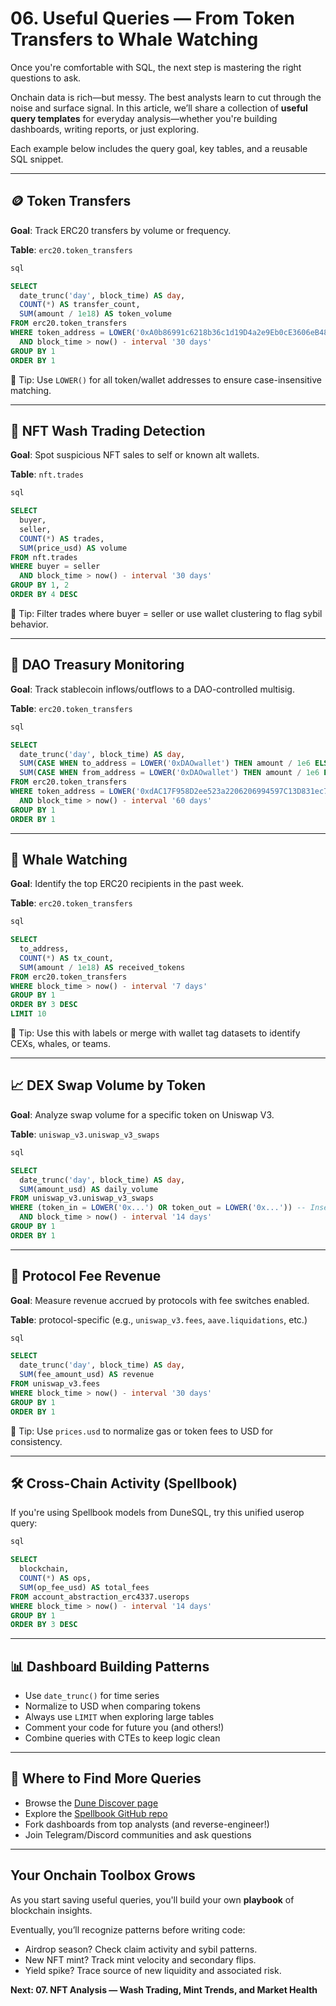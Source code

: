 # 06. Useful Queries — From Token Transfers to Whale Watching

Once you're comfortable with SQL, the next step is mastering the right questions to ask.

Onchain data is rich—but messy. The best analysts learn to cut through the noise and surface signal. In this article, we’ll share a collection of **useful query templates** for everyday analysis—whether you're building dashboards, writing reports, or just exploring.

Each example below includes the query goal, key tables, and a reusable SQL snippet.

---

## 🪙 Token Transfers

**Goal**: Track ERC20 transfers by volume or frequency.

**Table**: `erc20.token_transfers`

```sql
sql

SELECT 
  date_trunc('day', block_time) AS day,
  COUNT(*) AS transfer_count,
  SUM(amount / 1e18) AS token_volume
FROM erc20.token_transfers
WHERE token_address = LOWER('0xA0b86991c6218b36c1d19D4a2e9Eb0cE3606eB48') -- USDC
  AND block_time > now() - interval '30 days'
GROUP BY 1
ORDER BY 1
```

🧠 Tip: Use `LOWER()` for all token/wallet addresses to ensure case-insensitive matching.

------

## 🧼 NFT Wash Trading Detection

**Goal**: Spot suspicious NFT sales to self or known alt wallets.

**Table**: `nft.trades`

```sql
sql

SELECT 
  buyer,
  seller,
  COUNT(*) AS trades,
  SUM(price_usd) AS volume
FROM nft.trades
WHERE buyer = seller
  AND block_time > now() - interval '30 days'
GROUP BY 1, 2
ORDER BY 4 DESC
```

🧠 Tip: Filter trades where buyer = seller or use wallet clustering to flag sybil behavior.

------

## 🏦 DAO Treasury Monitoring

**Goal**: Track stablecoin inflows/outflows to a DAO-controlled multisig.

**Table**: `erc20.token_transfers`

```sql
sql

SELECT 
  date_trunc('day', block_time) AS day,
  SUM(CASE WHEN to_address = LOWER('0xDAOwallet') THEN amount / 1e6 ELSE 0 END) AS inflow,
  SUM(CASE WHEN from_address = LOWER('0xDAOwallet') THEN amount / 1e6 ELSE 0 END) AS outflow
FROM erc20.token_transfers
WHERE token_address = LOWER('0xdAC17F958D2ee523a2206206994597C13D831ec7') -- USDT
  AND block_time > now() - interval '60 days'
GROUP BY 1
ORDER BY 1
```

------

## 🧠 Whale Watching

**Goal**: Identify the top ERC20 recipients in the past week.

**Table**: `erc20.token_transfers`

```sql
sql

SELECT 
  to_address, 
  COUNT(*) AS tx_count,
  SUM(amount / 1e18) AS received_tokens
FROM erc20.token_transfers
WHERE block_time > now() - interval '7 days'
GROUP BY 1
ORDER BY 3 DESC
LIMIT 10
```

🧠 Tip: Use this with labels or merge with wallet tag datasets to identify CEXs, whales, or teams.

------

## 📈 DEX Swap Volume by Token

**Goal**: Analyze swap volume for a specific token on Uniswap V3.

**Table**: `uniswap_v3.uniswap_v3_swaps`

```sql
sql

SELECT 
  date_trunc('day', block_time) AS day,
  SUM(amount_usd) AS daily_volume
FROM uniswap_v3.uniswap_v3_swaps
WHERE (token_in = LOWER('0x...') OR token_out = LOWER('0x...')) -- Insert token
  AND block_time > now() - interval '14 days'
GROUP BY 1
ORDER BY 1
```

------

## 💸 Protocol Fee Revenue

**Goal**: Measure revenue accrued by protocols with fee switches enabled.

**Table**: protocol-specific (e.g., `uniswap_v3.fees`, `aave.liquidations`, etc.)

```sql
sql

SELECT 
  date_trunc('day', block_time) AS day,
  SUM(fee_amount_usd) AS revenue
FROM uniswap_v3.fees
WHERE block_time > now() - interval '30 days'
GROUP BY 1
ORDER BY 1
```

🧠 Tip: Use `prices.usd` to normalize gas or token fees to USD for consistency.

------

## 🛠️ Cross-Chain Activity (Spellbook)

If you're using Spellbook models from DuneSQL, try this unified userop query:

```sql
sql

SELECT 
  blockchain,
  COUNT(*) AS ops,
  SUM(op_fee_usd) AS total_fees
FROM account_abstraction_erc4337.userops
WHERE block_time > now() - interval '14 days'
GROUP BY 1
ORDER BY 3 DESC
```

------

## 📊 Dashboard Building Patterns

- Use `date_trunc()` for time series
- Normalize to USD when comparing tokens
- Always use `LIMIT` when exploring large tables
- Comment your code for future you (and others!)
- Combine queries with CTEs to keep logic clean

------

## 🧭 Where to Find More Queries

- Browse the [Dune Discover page](https://dune.com/browse/dashboards)
- Explore the [Spellbook GitHub repo](https://github.com/duneanalytics/spellbook)
- Fork dashboards from top analysts (and reverse-engineer!)
- Join Telegram/Discord communities and ask questions

------

## Your Onchain Toolbox Grows

As you start saving useful queries, you'll build your own **playbook** of blockchain insights.

Eventually, you’ll recognize patterns before writing code:

- Airdrop season? Check claim activity and sybil patterns.
- New NFT mint? Track mint velocity and secondary flips.
- Yield spike? Trace source of new liquidity and associated risk.

**Next: 07. NFT Analysis — Wash Trading, Mint Trends, and Market Health**